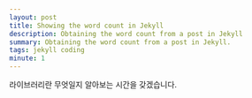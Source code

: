 ```yaml
---
layout: post
title: Showing the word count in Jekyll
description: Obtaining the word count from a post in Jekyll
summary: Obtaining the word count from a post in Jekyll.
tags: jekyll coding
minute: 1
---
```


라이브러리란 무엇일지 알아보는 시간을 갖겠습니다.
